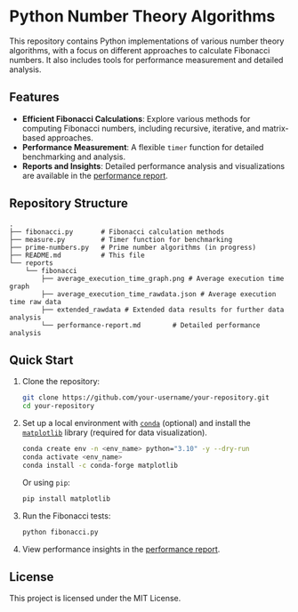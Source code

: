 # Python Number Theory Algorithms

This repository contains Python implementations of various number theory algorithms, with a focus on different approaches to calculate Fibonacci numbers. It also includes tools for performance measurement and detailed analysis.

## Features

- **Efficient Fibonacci Calculations**: Explore various methods for computing Fibonacci numbers, including recursive, iterative, and matrix-based approaches.
- **Performance Measurement**: A flexible `timer` function for detailed benchmarking and analysis.
- **Reports and Insights**: Detailed performance analysis and visualizations are available in the [performance report](./reports/fibonacci/performance-report.md).

## Repository Structure

```plaintext
.
├── fibonacci.py       # Fibonacci calculation methods
├── measure.py         # Timer function for benchmarking
├── prime-numbers.py   # Prime number algorithms (in progress)
├── README.md          # This file
└── reports
    └── fibonacci
        ├── average_execution_time_graph.png # Average execution time graph
        ├── average_execution_time_rawdata.json # Average execution time raw data 
        ├── extended_rawdata # Extended data results for further data analysis
        └── performance-report.md        # Detailed performance analysis
```

## Quick Start

1. Clone the repository:

   ```bash
   git clone https://github.com/your-username/your-repository.git
   cd your-repository
   ```

2. Set up a local environment with [`conda`](https://docs.conda.io/projects/conda/en/stable/) (optional) and install the [`matplotlib`](https://matplotlib.org/stable/) library (required for data visualization).

   ```bash
   conda create env -n <env_name> python="3.10" -y --dry-run
   conda activate <env_name>
   conda install -c conda-forge matplotlib
   ```

    Or using `pip`:

   ```bash
   pip install matplotlib
   ```

3. Run the Fibonacci tests:

   ```bash
   python fibonacci.py
   ```

4. View performance insights in the [performance report](./reports/fibonacci/performance-report.md).

## License

This project is licensed under the MIT License.